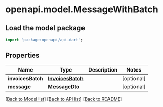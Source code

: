 # openapi.model.MessageWithBatch

## Load the model package
```dart
import 'package:openapi/api.dart';
```

## Properties
Name | Type | Description | Notes
------------ | ------------- | ------------- | -------------
**invoicesBatch** | [**InvoicesBatch**](InvoicesBatch.md) |  | [optional] 
**message** | [**MessageDto**](MessageDto.md) |  | [optional] 

[[Back to Model list]](../README.md#documentation-for-models) [[Back to API list]](../README.md#documentation-for-api-endpoints) [[Back to README]](../README.md)


